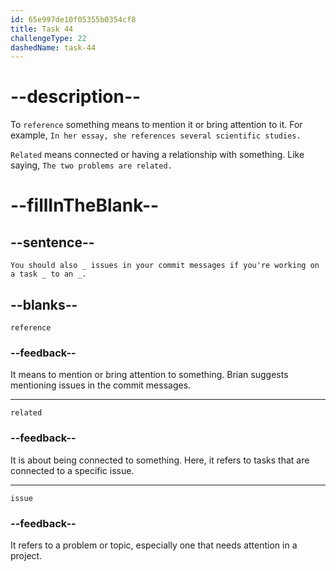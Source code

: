 ```yaml
---
id: 65e997de10f05355b0354cf8
title: Task 44
challengeType: 22
dashedName: task-44
---
```


<!--
AUDIO REFERENCE:
Brian: You should also reference issues in your commit messages if you're working on a task related to an issue.
-->

# --description--

To `reference` something means to mention it or bring attention to it. For example, `In her essay, she references several scientific studies.`

`Related` means connected or having a relationship with something. Like saying, `The two problems are related.`

# --fillInTheBlank--

## --sentence--

`You should also _ issues in your commit messages if you're working on a task _ to an _.`

## --blanks--

`reference`

### --feedback--

It means to mention or bring attention to something. Brian suggests mentioning issues in the commit messages.

---

`related`

### --feedback--

It is about being connected to something. Here, it refers to tasks that are connected to a specific issue.

---

`issue`

### --feedback--

It refers to a problem or topic, especially one that needs attention in a project.
